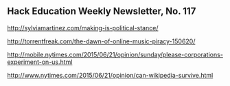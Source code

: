 ## Hack Education Weekly Newsletter, No. 117

http://sylviamartinez.com/making-is-political-stance/

http://torrentfreak.com/the-dawn-of-online-music-piracy-150620/

http://mobile.nytimes.com/2015/06/21/opinion/sunday/please-corporations-experiment-on-us.html

http://www.nytimes.com/2015/06/21/opinion/can-wikipedia-survive.html
